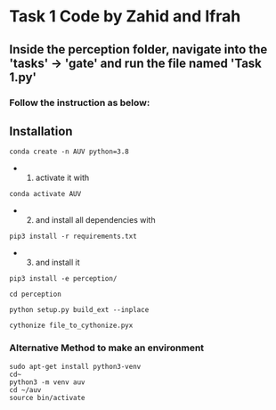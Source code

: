 # Task 1 Code by Zahid and Ifrah

## Inside the perception folder, navigate into the 'tasks' -> 'gate' and run the file named 'Task 1.py'

### Follow the instruction as below:


## Installation
```
conda create -n AUV python=3.8
```

* 1) activate it with
```
conda activate AUV
```

* 2) and install all dependencies with
```
pip3 install -r requirements.txt
```

* 3) and install it
```
pip3 install -e perception/
```

```
cd perception
```
```
python setup.py build_ext --inplace
```
```
cythonize file_to_cythonize.pyx
```


### Alternative Method to make an environment

```
sudo apt-get install python3-venv
cd~
python3 -m venv auv
cd ~/auv
source bin/activate
```